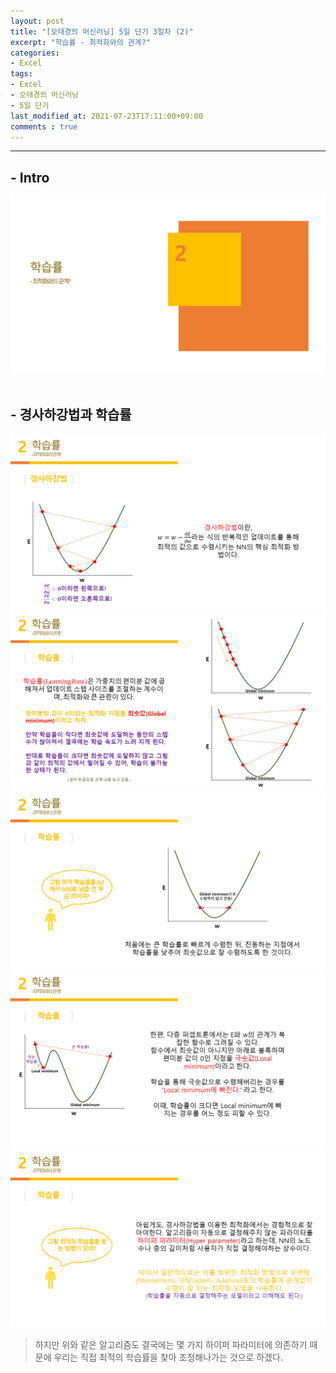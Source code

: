 ```yaml
---
layout: post
title: "[오태경의 머신러닝] 5일 단기 3일차 (2)"
excerpt: "학습률 - 최적화와의 관계?"
categories:
- Excel
tags:
- Excel
- 오태경의 머신러닝
- 5일 단기
last_modified_at: 2021-07-23T17:11:00+09:00
comments : true
---
```

<hr>

<h2>- Intro</h2>
<div style="align-items: center;">
    <img src="/assets/post-image/Excel-5일-단기-3/슬라이드19.PNG">
</div>

<br>
<h2>- 경사하강법과 학습률</h2>
<div style="text-align: center;">
    <img src="/assets/post-image/Excel-5일-단기-3/슬라이드20.PNG">
</div>
<div style="text-align: center;">
    <img src="/assets/post-image/Excel-5일-단기-3/슬라이드21.PNG">
</div>
<div style="text-align: center;">
    <img src="/assets/post-image/Excel-5일-단기-3/슬라이드22.PNG">
</div>
<div style="text-align: center;">
    <img src="/assets/post-image/Excel-5일-단기-3/슬라이드23.PNG">
</div>
<div style="text-align: center;">
    <img src="/assets/post-image/Excel-5일-단기-3/슬라이드24.PNG">
</div>

> 하지만 위와 같은 알고리즘도 결국에는 몇 가지 하이퍼 파라미터에 의존하기 때문에 우리는 직접 최적의 학습률을 찾아 조정해나가는 것으로 하겠다.

<br>